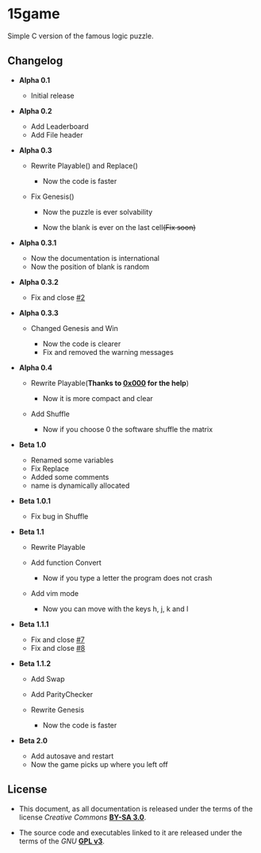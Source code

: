# 15game

Simple C version of the famous logic puzzle.

## Changelog

- **Alpha 0.1**

  - Initial release

- **Alpha 0.2**

  - Add Leaderboard
  - Add File header

- **Alpha 0.3**

  - Rewrite Playable() and Replace()

    - Now the code is faster

  - Fix Genesis()

    - Now the puzzle is ever solvability

    - Now the blank is ever on the last cell~~(Fix soon)~~

- **Alpha 0.3.1**

  - Now the documentation is international
  - Now the position of blank is random

- **Alpha 0.3.2**

  - Fix and close [#2](https://github.com/OrangeDugongo/15game/issues/2)

- **Alpha 0.3.3**

  - Changed Genesis and Win

    - Now the code is clearer
    - Fix and removed the warning messages

- **Alpha 0.4**

  - Rewrite Playable(**Thanks to [0x000](https://github.com/0x000) for the help**)

    - Now it is more compact and clear

  - Add Shuffle

    - Now if you choose 0 the software shuffle the matrix

- **Beta 1.0**

  - Renamed some variables
  - Fix Replace
  - Added some comments
  - name is dynamically allocated

- **Beta 1.0.1**

  - Fix bug in Shuffle

- **Beta 1.1**

  - Rewrite Playable
  - Add function Convert

    - Now if you type a letter the program does not crash

  - Add vim mode

    - Now you can move with the keys h, j, k and l

- **Beta 1.1.1**

  - Fix and close [#7](https://github.com/OrangeDugongo/15game/issues/7)
  - Fix and close [#8](https://github.com/OrangeDugongo/15game/issues/8)

- **Beta 1.1.2**

  - Add Swap
  - Add ParityChecker
  - Rewrite Genesis

    - Now the code is faster

- **Beta 2.0**

  - Add autosave and restart
  - Now the game picks up where you left off

## License

- This document, as all documentation is released under the terms of the license _Creative Commons_ [**BY-SA 3.0**](http://creativecommons.org/licenses/by-sa/3.0/it/deed.it).

- The source code and executables linked to it are released under the terms of the _GNU_ [**GPL v3**](http://www.gnu.org/licenses/gpl-3.0.html).
